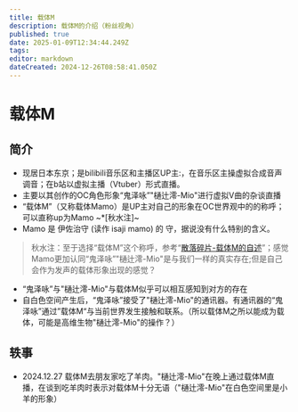 ```yaml
---
title: 载体M
description: 载体M的介绍（粉丝视角）
published: true
date: 2025-01-09T12:34:44.249Z
tags: 
editor: markdown
dateCreated: 2024-12-26T08:58:41.050Z
---
```


# 载体M
## 简介
- 现居日本东京；是bilibili音乐区和主播区UP主:，在音乐区主操虚拟合成音声调音；在b站以虚拟主播（Vtuber）形式直播。
- 主要以其创作的OC角色形象“鬼泽咏”"樋辻澪-Mio"进行虚拟V曲的杂谈直播
- “载体M”（又称载体Mamo）是UP主对自己的形象在OC世界观中的的称呼；可以直称up为Mamo  ~*[秋水注]~
- Mamo 是 伊佐治守 (读作 isaji mamo) 的 守，据说没有什么特别的含义。

> 秋水注：至于选择“载体M”这个称呼，参考“[散落碎片-载体M的自述](/zh/roles/zaitiM/self_introduce)”；感觉Mamo更加认同“鬼泽咏”"樋辻澪-Mio"是与我们一样的真实存在;但是自己会作为发声的载体形象出现的感觉？
- “鬼泽咏”与"樋辻澪-Mio"与载体M似乎可以相互感知到对方的存在
- 自白色空间产生后，“鬼泽咏”接受了"樋辻澪-Mio"的通讯器。有通讯器的“鬼泽咏”通过”载体M“与当前世界发生接触和联系。（所以载体M之所以能成为载体，可能是高维生物"樋辻澪-Mio"的操作？）


## 轶事
- 2024.12.27 载体M去朋友家吃了羊肉。"樋辻澪-Mio"在晚上通过载体M直播，在谈到吃羊肉时表示对载体M十分无语（"樋辻澪-Mio"在白色空间里是小羊的形象）